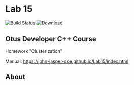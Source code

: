 # Lab 15
[![Build Status](https://travis-ci.org/John-Jasper-Doe/Lab15.svg?branch=master)](https://travis-ci.org/John-Jasper-Doe/Lab15)
[ ![Download](https://api.bintray.com/packages/john-jasper-doe/otus-cpp/homeworks/images/download.svg?version=kkmeans) ](https://bintray.com/john-jasper-doe/otus-cpp/homeworks/kkmeans/link)


## Otus Developer C++ Course
Homework "Clusterization"

Manual: https://john-jasper-doe.github.io/Lab15/index.html


## About
